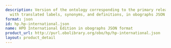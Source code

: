 ```yaml
---
description: Version of the ontology corresponding to the primary release (hp.owl),
  with translated labels, synonyms, and definitions, in obographs JSON file format.
format: json
id: hp.hp-international.json
name: HPO International Edition in obographs JSON format
product_url: http://purl.obolibrary.org/obo/hp/hp-international.json
layout: product_detail
---
```

